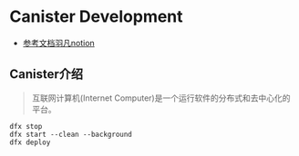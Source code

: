 # Canister Development

- [参考文档羽凡notion](https://noisy-hurricane-bef.notion.site/Canister-Development-3db506f0f9764d13bd4417f6df5f6296)

## Canister介绍

> 互联网计算机(Internet Computer)是一个运行软件的分布式和去中心化的平台。



```shell
dfx stop 
dfx start --clean --background
dfx deploy
```

